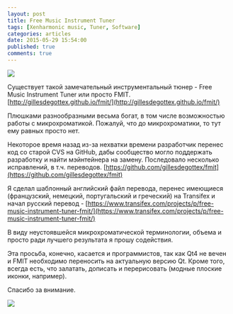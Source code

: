 ```yaml
---
layout: post
title: Free Music Instrument Tuner
tags: [Xenharmonic music, Tuner, Software]
categories: articles
date: 2015-05-29 15:54:00
published: true
comments: true
---
```

![](https://pp.vk.me/c627126/v627126400/378c/ANe_azcNpe0.jpg)

Существует такой замечательный инструментальный тюнер - Free Music Instrument Tuner или просто FMIT.
[http://gillesdegottex.github.io/fmit/](http://gillesdegottex.github.io/fmit/)

Плюшками разнообразными весьма богат, в том числе возможностью работы с микрохроматикой. Пожалуй, что до микрохроматики, то тут ему равных просто нет.

Некоторое время назад из-за нехватки времени разработчик перенес код со старой CVS на GitHub, дабы сообщество могло поддержать разработку и найти мэйнтейнера на замену.
Последовало несколько исправлений, в т.ч. переводов.
[https://github.com/gillesdegottex/fmit](https://github.com/gillesdegottex/fmit)

Я сделал шаблонный английский файл перевода, перенес имеющиеся (французский, немецкий, португальский и греческий) на Transifex и начал русский перевод -
[https://www.transifex.com/projects/p/free-music-instrument-tuner-fmit/](https://www.transifex.com/projects/p/free-music-instrument-tuner-fmit/)

В виду неустоявшейся микрохроматической терминологии, объема и просто ради лучшего результата я прошу содействия.

Эта просьба, конечно, касается и программистов, так как Qt4 не вечен и FMIT необходимо переносить на актуальную версию Qt.
Кроме того, всегда есть, что залатать, дописать и перерисовать (модные плоские иконки, например).

Спасибо за внимание.

![](https://pp.vk.me/c627126/v627126400/378c/ANe_azcNpe0.jpg)

